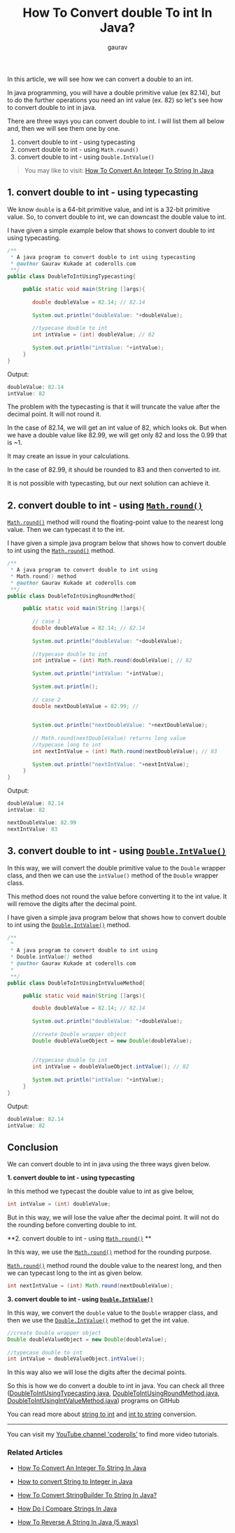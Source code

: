 ﻿---
layout: post
title: "How To Convert double To int In Java?"
author: gaurav
image: assets/images/2021-03-02/double-to-int-in-java.webp
categories: [ Java, Core Java, String]
description: "In this article you are going to learn how can we convert a double value to an integer value."
---


In this article, we will see how we can convert a double to an int.

In java programming, you will have a double primitive value (ex 82.14), but to do the further operations you need an int value (ex. 82) so let's see how to convert double to int in java.

There are three ways you can convert double to int. I will list them all below and, then we will see them one by one.

1. convert double to int - using typecasting
2. convert double to int - using `Math.round()`
3. convert double to int - using `Double.IntValue()`

> You may like to visit:
> [How To Convert An Integer To String In Java](https://coderolls.com/convert-int-to-string/)

## 1. convert double to int - using typecasting

We know  `double` is a 64-bit primitive value, and int is a 32-bit primitive value. So, to convert double to int, we can downcast the double value to int.

I have given a simple example below that shows to convert double to int using typecasting.

```java
/**
 * A java program to convert double to int using typecasting 
 * @author Gaurav Kukade at coderolls.com
 **/
public class DoubleToIntUsingTypecasting{

     public static void main(String []args){
        
        double doubleValue = 82.14; // 82.14
        
        System.out.println("doubleValue: "+doubleValue);
        
        //typecase double to int
        int intValue = (int) doubleValue; // 82
        
        System.out.println("intValue: "+intValue);
     }
}
```
Output:
```java
doubleValue: 82.14
intValue: 82
```

The problem with the typecasting is that it will truncate the value after the decimal point. It will not round it.

In the case of 82.14, we will get an int value of 82, which looks ok. But when we have a double value like 82.99, we will get only 82 and loss the 0.99 that is ~1.

It may create an issue in your calculations.

In the case of 82.99, it should be rounded to 83 and then converted to int.

It is not possible with typecasting, but our next solution can achieve it.

## 2. convert double to int  - using [`Math.round()`](https://docs.oracle.com/javase/8/docs/api/java/lang/Math.html#round-double-)

[`Math.round()`](https://docs.oracle.com/javase/8/docs/api/java/lang/Math.html#round-double-) method will round the floating-point value to the nearest long value. Then we can typecast it to the int.

I have given a simple java program below that shows how to convert double to int using the [`Math.round()`](https://docs.oracle.com/javase/8/docs/api/java/lang/Math.html#round-double-)  method.

```java
/** 
 * A java program to convert double to int using 
 * Math.round() method 
 * @author Gaurav Kukade at coderolls.com
 **/
public class DoubleToIntUsingRoundMethod{

     public static void main(String []args){
        
        // case 1
        double doubleValue = 82.14; // 82.14
        
        System.out.println("doubleValue: "+doubleValue);
        
        //typecase double to int
        int intValue = (int) Math.round(doubleValue); // 82
        
        System.out.println("intValue: "+intValue);
        
        System.out.println();
        
        // case 2
        double nextDoubleValue = 82.99; // 

        
        System.out.println("nextDoubleValue: "+nextDoubleValue);
        
        // Math.round(nextDoubleValue) returns long value
        //typecase long to int
        int nextIntValue = (int) Math.round(nextDoubleValue); // 83
        
        System.out.println("nextIntValue: "+nextIntValue);              
     }
}
```
Output:

```java
doubleValue: 82.14
intValue: 82

nextDoubleValue: 82.99
nextIntValue: 83
```
## 3. convert double to int - using [`Double.IntValue()`](https://docs.oracle.com/javase/8/docs/api/java/lang/Double.html#intValue--)


In this way, we will convert the double primitive value to the `Double` wrapper class, and then we can use the `intValue()` method of the `Double` wrapper class.

This method does not round the value before converting it to the int value. It will remove the digits after the decimal point.

I have given a simple java program below that shows how to convert double to int using the [`Double.IntValue()`](https://docs.oracle.com/javase/8/docs/api/java/lang/Double.html#intValue--) method.

```java
/**
 * 
 * A java program to convert double to int using 
 * Double.intValue() method  
 * @author Gaurav Kukade at coderolls.com
 * 
 **/
public class DoubleToIntUsingIntValueMethod{

     public static void main(String []args){

        double doubleValue = 82.14; // 82.14
        
        System.out.println("doubleValue: "+doubleValue);
        
        //create Double wrapper object
        Double doubleValueObject = new Double(doubleValue);
        
        
        //typecase double to int
        int intValue = doubleValueObject.intValue(); // 82
        
        System.out.println("intValue: "+intValue);
     }
}
```

Output:
```java
doubleValue: 82.14
intValue: 82
```
## Conclusion

We can convert double to int in java using the three ways given below.

**1. convert double to int - using typecasting**

In this method we typecast the double value to int as give below,
```java
int intValue = (int) doubleValue;
```
But in this way, we will lose the value after the decimal point. It will not do the rounding before converting double to int.
   
**2. convert double to int - using [`Math.round()`](https://docs.oracle.com/javase/8/docs/api/java/lang/Math.html#round-double-) **


In this way, we use the [`Math.round()`](https://docs.oracle.com/javase/8/docs/api/java/lang/Math.html#round-double-)  method for the rounding purpose. 

[`Math.round()`](https://docs.oracle.com/javase/8/docs/api/java/lang/Math.html#round-double-)  method round the double value to the nearest long, and then we can typecast long to the int as given below.
```java
int nextIntValue = (int) Math.round(nextDoubleValue);
```
**3. convert double to int - using [`Double.IntValue()`](https://docs.oracle.com/javase/8/docs/api/java/lang/Double.html#intValue--)**

In this way, we convert the `double` value to the `Double` wrapper class, and then we use the [`Double.IntValue()`](https://docs.oracle.com/javase/8/docs/api/java/lang/Double.html#intValue--) method to get the int value.

```java
//create Double wrapper object
Double doubleValueObject = new Double(doubleValue);
        
//typecase double to int
int intValue = doubleValueObject.intValue(); 
```
In this way also we will lose the digits after the decimal points.

So this is how we do convert a double to int in java. You can check all three ([DoubleToIntUsingTypecasting.java](https://github.com/coderolls/blogpost-coding-examples/blob/main/java-basic/DoubleToIntUsingTypecasting.java), [DoubleToIntUsingRoundMethod.java](https://github.com/coderolls/blogpost-coding-examples/blob/main/java-basic/DoubleToIntUsingRoundMethod.java), [DoubleToIntUsingIntValueMethod.java](https://github.com/coderolls/blogpost-coding-examples/blob/main/java-basic/DoubleToIntUsingIntValueMethod.java)) programs on GitHub 

You can read more about [string to int](https://coderolls.com/convert-int-to-string/) and [int to string](https://coderolls.com/convert-string-to-int/) conversion.

-------
You can visit my [YouTube channel 'coderolls'](https://www.youtube.com/channel/UCl31HHUdQbSHOQfc9L-wo3w?view_as=subscriber?sub_confirmation=1) to find more video tutorials.

### Related Articles

- [How To Convert An Integer To String In Java](https://coderolls.com/convert-int-to-string/)

- [How to convert String to Integer in Java](https://coderolls.com/convert-string-to-int/)

- [How To Convert StringBuilder To String In Java?](https://coderolls.com/convert-stringbuilder-to-string-in-java/)

- [How Do I Compare Strings In Java](https://coderolls.com/compare-strings-in-java/)

-  [How To Reverse A String In Java (5 ways)](https://coderolls.com/reverse-a-string-in-java/)




